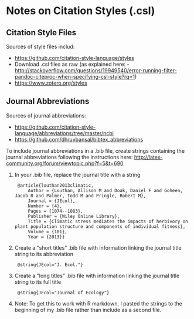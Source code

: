 # Notes on Citation Styles (.csl)

## Citation Style Files

Sources of style files includ:
- https://github.com/citation-style-language/styles
 - Download .csl files as raw (as explained here: - http://stackoverflow.com/questions/19949540/error-running-filter-pandoc-citeproc-when-specifying-csl-style?rq=1)
- https://www.zotero.org/styles

## Journal Abbreviations

Sources of journal abbreviations:
- https://github.com/citation-style-language/abbreviations/tree/master/ncbi
- https://github.com/dhruvbansal/bibtex_abbreviations

To include journal abbreviations in a .bib file, create strings containing the journal abbreviations following the instructions here: http://latex-community.org/forum/viewtopic.php?f=5&t=690

1. In your .bib file, replace the journal title with a string

        @article{louthan2013climatic,
        	Author = {Louthan, Allison M and Doak, Daniel F and Goheen, Jacob R and Palmer, Todd M and Pringle, Robert M},
        	Journal = {JEcol},
        	Number = {4},
        	Pages = {1074--1083},
        	Publisher = {Wiley Online Library},
        	Title = {Climatic stress mediates the impacts of herbivory on plant population structure and components of individual fitness},
        	Volume = {101},
        	Year = {2013}}

2. Create a "short titles" .bib file with information linking the journal title string to its abbreviation

        @string{JEcol="J. Ecol."}

3. Create a "long titles" .bib file with information linking the journal title string to its full title

        @string{JEcol="Journal of Ecology"}


4. Note: To get this to work with R markdown, I pasted the strings to the beginning of my .bib file rather than include as a second file.


